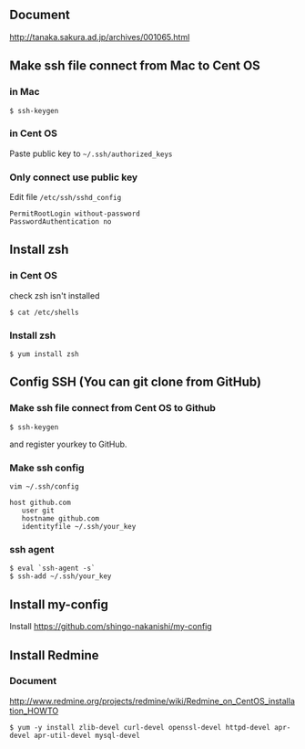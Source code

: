 ## Document
http://tanaka.sakura.ad.jp/archives/001065.html


## Make ssh file connect from Mac to Cent OS
### in Mac
```
$ ssh-keygen
```

### in Cent OS
Paste public key to `~/.ssh/authorized_keys`

### Only connect use public key
Edit file `/etc/ssh/sshd_config`
```
PermitRootLogin without-password
PasswordAuthentication no
```

## Install zsh
### in Cent OS
check zsh isn't installed

```
$ cat /etc/shells
```

### Install zsh
```
$ yum install zsh
```

## Config SSH (You can git clone from GitHub)
### Make ssh file connect from Cent OS to Github
```
$ ssh-keygen
```
and register yourkey to GitHub.

### Make ssh config
```
vim ~/.ssh/config

host github.com
   user git
   hostname github.com
   identityfile ~/.ssh/your_key
```

### ssh agent
```
$ eval `ssh-agent -s`
$ ssh-add ~/.ssh/your_key
```

## Install my-config
Install https://github.com/shingo-nakanishi/my-config

## Install Redmine
### Document
http://www.redmine.org/projects/redmine/wiki/Redmine_on_CentOS_installation_HOWTO

```
$ yum -y install zlib-devel curl-devel openssl-devel httpd-devel apr-devel apr-util-devel mysql-devel
```
